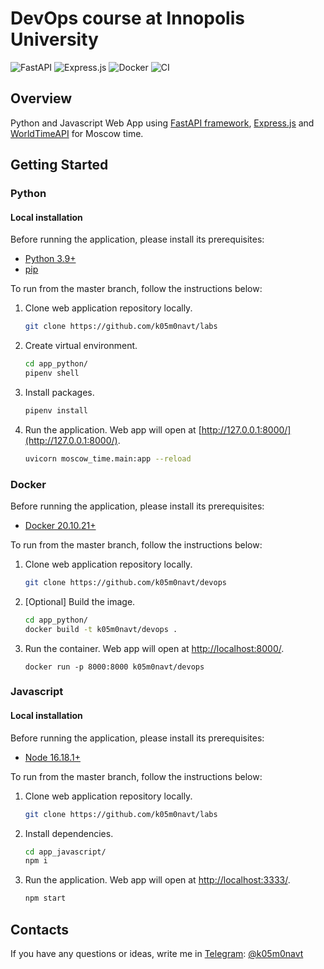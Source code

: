 # DevOps course at Innopolis University

![FastAPI](https://img.shields.io/badge/FastAPI-005571?style=for-the-badge&logo=fastapi)
![Express.js](https://img.shields.io/badge/express.js-%23404d59.svg?style=for-the-badge&logo=express&logoColor=%2361DAFB)
![Docker](https://img.shields.io/badge/docker-%230db7ed.svg?style=for-the-badge&logo=docker&logoColor=white)
![CI](https://github.com/k05m0navt/labs/actions/workflows/ci.yml/badge.svg?style=for-the-badge)

## Overview

Python and Javascript Web App using [FastAPI framework](https://fastapi.tiangolo.com), [Express.js](https://expressjs.com/ru/) and [WorldTimeAPI](http://worldtimeapi.org) for Moscow time.

## Getting Started

### Python

#### Local installation

Before running the application, please install its prerequisites:

- [Python 3.9+](https://www.python.org/downloads/)
- [pip](https://pip.pypa.io/en/stable/installation/)

To run from the master branch, follow the instructions below:

1. Clone web application repository locally.
   ```bash
   git clone https://github.com/k05m0navt/labs
   ```
2. Create virtual environment.
   ```bash
   cd app_python/
   pipenv shell
   ```
3. Install packages.
   ```bash
   pipenv install
   ```
4. Run the application. Web app will open at [http://127.0.0.1:8000/](http://127.0.0.1:8000/).

   ```bash
   uvicorn moscow_time.main:app --reload
   ```

### Docker

Before running the application, please install its prerequisites:

- [Docker 20.10.21+](https://docs.docker.com/get-docker/)

To run from the master branch, follow the instructions below:

1. Clone web application repository locally.

   ```bash
   git clone https://github.com/k05m0navt/devops
   ```

2. [Optional] Build the image.

   ```bash
   cd app_python/
   docker build -t k05m0navt/devops .
   ```

3. Run the container. Web app will open at [http://localhost:8000/](http://localhost:8000/).

   ```
   docker run -p 8000:8000 k05m0navt/devops
   ```

### Javascript

#### Local installation

Before running the application, please install its prerequisites:

- [Node 16.18.1+](https://nodejs.org/en/)

To run from the master branch, follow the instructions below:

1. Clone web application repository locally.

   ```bash
   git clone https://github.com/k05m0navt/labs
   ```

2. Install dependencies.

   ```bash
   cd app_javascript/
   npm i
   ```

3. Run the application. Web app will open at [http://localhost:3333/](http://localhost:3333/).

   ```bash
   npm start
   ```

## Contacts

If you have any questions or ideas, write me in [Telegram](https://telegram.org): [@k05m0navt](https://t.me/k05m0navt/)
